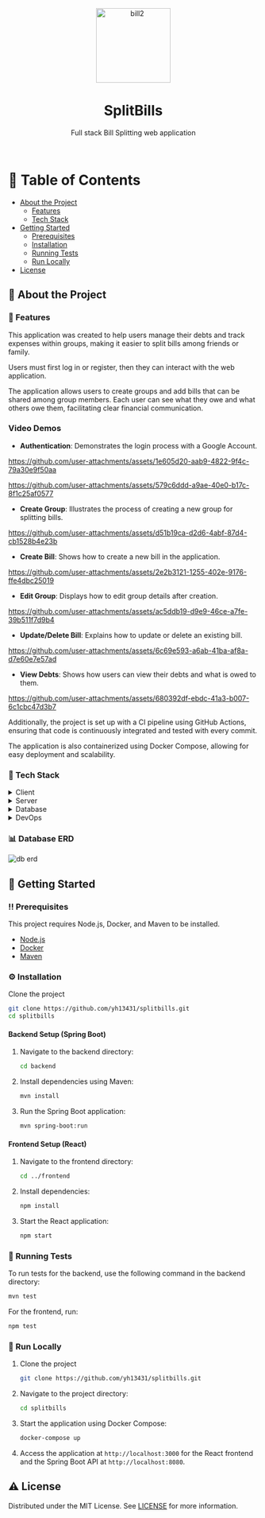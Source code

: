 <div align="center">

  <img src="https://github.com/user-attachments/assets/36a6923a-0e28-41ea-8e84-d07e1571a545" alt="bill2" width="150" />
  <h1>SplitBills</h1>
  
  <p>
    Full stack Bill Splitting web application
  </p>
  
</div>

<br />

<!-- Table of Contents -->
# :notebook_with_decorative_cover: Table of Contents

- [About the Project](#star2-about-the-project)
  * [Features](#rocket-features)
  * [Tech Stack](#space_invader-tech-stack)
- [Getting Started](#toolbox-getting-started)
  * [Prerequisites](#bangbang-prerequisites)
  * [Installation](#gear-installation)
  * [Running Tests](#test_tube-running-tests)
  * [Run Locally](#running-run-locally)
- [License](#warning-license)

  
<!-- About the Project -->
## :star2: About the Project

<!-- Usage -->
### :rocket: Features

This application was created to help users manage their debts and track expenses within groups, making it easier to split bills among friends or family.

Users must first log in or register, then they can interact with the web application.

The application allows users to create groups and add bills that can be shared among group members. Each user can see what they owe and what others owe them, facilitating clear financial communication.


### Video Demos

- **Authentication**: Demonstrates the login process with a Google Account.


https://github.com/user-attachments/assets/1e605d20-aab9-4822-9f4c-79a30e9f50aa




https://github.com/user-attachments/assets/579c6ddd-a9ae-40e0-b17c-8f1c25af0577


- **Create Group**: Illustrates the process of creating a new group for splitting bills.


https://github.com/user-attachments/assets/d51b19ca-d2d6-4abf-87d4-cb1528b4e23b



- **Create Bill**: Shows how to create a new bill in the application.


https://github.com/user-attachments/assets/2e2b3121-1255-402e-9176-ffe4dbc25019



- **Edit Group**: Displays how to edit group details after creation.


https://github.com/user-attachments/assets/ac5ddb19-d9e9-46ce-a7fe-39b511f7d9b4



- **Update/Delete Bill**: Explains how to update or delete an existing bill.


https://github.com/user-attachments/assets/6c69e593-a6ab-41ba-af8a-d7e60e7e57ad



- **View Debts**: Shows how users can view their debts and what is owed to them.


https://github.com/user-attachments/assets/680392df-ebdc-41a3-b007-6c1cbc47d3b7


Additionally, the project is set up with a CI pipeline using GitHub Actions, ensuring that code is continuously integrated and tested with every commit. 

The application is also containerized using Docker Compose, allowing for easy deployment and scalability.


<!-- TechStack -->
### :space_invader: Tech Stack

<details>
  <summary>Client</summary>
  <ul>
    <li><a href="https://reactjs.org/">React.js</a></li>
    <li><a href="https://mui.com/">Material-UI</a></li>
  </ul>
</details>

<details>
  <summary>Server</summary>
  <ul>
    <li><a href="https://spring.io/projects/spring-boot">Spring Boot</a></li>
    <li><a href="https://maven.apache.org/">Maven</a></li>
  </ul>
</details>

<details>
<summary>Database</summary>
  <ul>
    <li><a href="https://www.postgresql.org/">PostgreSQL</a></li>
  </ul>
</details>

<details>
<summary>DevOps</summary>
  <ul>
    <li><a href="https://www.docker.com/">Docker</a></li>
    <li><a href="https://docs.github.com/en/actions">GitHub Actions</a></li>
  </ul>
</details>

### :bar_chart: Database ERD

![db erd](https://github.com/user-attachments/assets/2618f97b-1491-4892-b07a-acee85625e6d)


<!-- Getting Started -->
## 	:toolbox: Getting Started

<!-- Prerequisites -->
### :bangbang: Prerequisites

This project requires Node.js, Docker, and Maven to be installed.

- [Node.js](https://nodejs.org/en/download/)
- [Docker](https://docs.docker.com/get-docker/)
- [Maven](https://maven.apache.org/download.cgi)

<!-- Installation -->
### :gear: Installation

Clone the project

```bash
git clone https://github.com/yh13431/splitbills.git
cd splitbills
```

#### Backend Setup (Spring Boot)

1. Navigate to the backend directory:

   ```bash
   cd backend
   ```

2. Install dependencies using Maven:

   ```bash
   mvn install
   ```

3. Run the Spring Boot application:

   ```bash
   mvn spring-boot:run
   ```

#### Frontend Setup (React)

1. Navigate to the frontend directory:

   ```bash
   cd ../frontend
   ```

2. Install dependencies:

   ```bash
   npm install
   ```

3. Start the React application:

   ```bash
   npm start
   ```

<!-- Running Tests -->
### :test_tube: Running Tests

To run tests for the backend, use the following command in the backend directory:

```bash
mvn test
```

For the frontend, run:

```bash
npm test
```

<!-- Run Locally -->
### :running: Run Locally

1. Clone the project

   ```bash
   git clone https://github.com/yh13431/splitbills.git
   ```

2. Navigate to the project directory:

   ```bash
   cd splitbills
   ```

3. Start the application using Docker Compose:

   ```bash
   docker-compose up
   ```

4. Access the application at `http://localhost:3000` for the React frontend and the Spring Boot API at `http://localhost:8080`.


<!-- License -->
## :warning: License

Distributed under the MIT License. See [LICENSE](https://github.com/yh13431/splitbills/blob/main/LICENSE.md) for more information.
